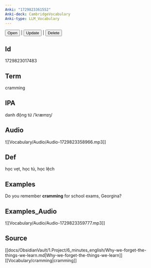 ```yaml
---
Anki: "1729823361552"
Anki-deck: CambridgeVocabulary
Anki-type: LLM_Vocabulary
---
```

<button class="anki-btn-open">Open</button> | <button class="anki-btn-update">Update</button> | <button class="anki-btn-delete">Delete</button>

## Id
1729823017483
## Term
cramming
## IPA
danh động từ /ˈkræmɪŋ/
## Audio
 ![[Vocabulary/Audio/Audio-1729823358966.mp3]]
## Def
 học vẹt, học tủ, học lệch

## Examples
Do you remember **cramming** for school exams, Georgina? 

## Examples_Audio
![[Vocabulary/Audio/Audio-1729823359777.mp3]]
## Source
 [[docs/ObsidianVault/1.Project/6_minutes_english/Why-we-forget-the-things-we-learn.md|Why-we-forget-the-things-we-learn]] [[Vocabulary/cramming|cramming]]